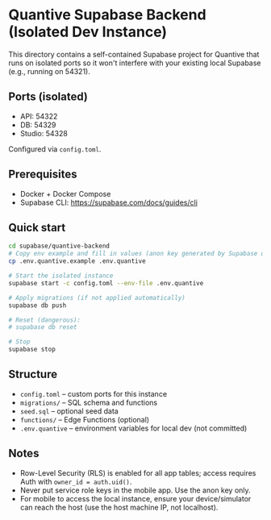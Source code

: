 # Quantive Supabase Backend (Isolated Dev Instance)

This directory contains a self-contained Supabase project for Quantive that runs on isolated ports so it won't interfere with your existing local Supabase (e.g., running on 54321).

## Ports (isolated)
- API: 54322
- DB: 54329
- Studio: 54328

Configured via `config.toml`.

## Prerequisites
- Docker + Docker Compose
- Supabase CLI: https://supabase.com/docs/guides/cli

## Quick start
```bash
cd supabase/quantive-backend
# Copy env example and fill in values (anon key generated by Supabase on start)
cp .env.quantive.example .env.quantive

# Start the isolated instance
supabase start -c config.toml --env-file .env.quantive

# Apply migrations (if not applied automatically)
supabase db push

# Reset (dangerous):
# supabase db reset

# Stop
supabase stop
```

## Structure
- `config.toml` – custom ports for this instance
- `migrations/` – SQL schema and functions
- `seed.sql` – optional seed data
- `functions/` – Edge Functions (optional)
- `.env.quantive` – environment variables for local dev (not committed)

## Notes
- Row-Level Security (RLS) is enabled for all app tables; access requires Auth with `owner_id = auth.uid()`.
- Never put service role keys in the mobile app. Use the anon key only.
- For mobile to access the local instance, ensure your device/simulator can reach the host (use the host machine IP, not localhost).
